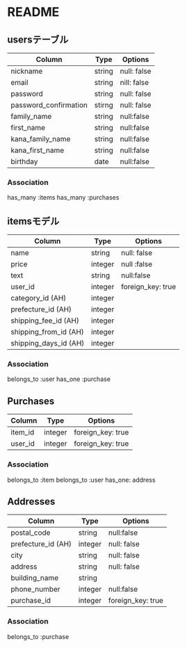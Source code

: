# README

## usersテーブル
| Column                | Type   | Options     |
| --------------------- | ------ | ----------- |
| nickname              | string | null: false |
| email                 | string | nill: false |
| password              | string | null: false |
| password_confirmation | stirng | null: false |
| family_name           | string | null:false  |
| first_name            | string | null:false  |
| kana_family_name      | string | null:false  |
| kana_first_name       | string | null:false  |
| birthday              | date   | null:false  |


### Association
has_many :items
has_many :purchases


## itemsモデル
| Column                | Type    | Options           |
| --------------------- | ------- | ----------------- |
| name                  | string  | null: false       |
| price                 | integer | null :false       |
| text                  | string  | null:false        |
| user_id               | integer | foreign_key: true |
| category_id (AH)      | integer |                   |
| prefecture_id (AH)    | integer |                   |
| shipping_fee_id (AH)  | integer |                   |
| shipping_from_id (AH) | integer |                   |
| shipping_days_id (AH) | integer |                   |

### Association
belongs_to :user
has_one :purchase


## Purchases
| Column  | Type    | Options           |
| ------- | ------- | ----------------- |
| item_id | integer | foreign_key: true |
| user_id | integer | foreign_key: true |

### Association
belongs_to :item
belongs_to :user
has_one: address


## Addresses
| Column             | Type    | Options           |
| ------------------ | ------- | ----------------- |
| postal_code        | string  | null:false        |
| prefecture_id (AH) | integer | null: false       |
| city               | string  | null: false       |
| address            | string  | null: false       |
| building_name      | string  |                   |
| phone_number       | integer | null:false        |
| purchase_id        | integer | foreign_key: true |

### Association
belongs_to :purchase

